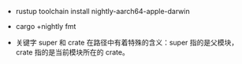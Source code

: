 - rustup toolchain install nightly-aarch64-apple-darwin
- cargo +nightly fmt



- 关键字 super 和 crate 在路径中有着特殊的含义：super 指的是父模块，crate 指的是当前模块所在的 crate。


